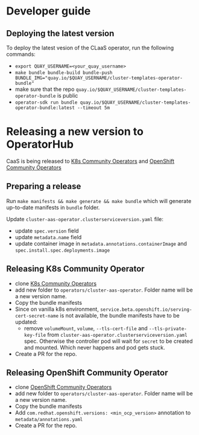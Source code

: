 # Developer guide
## Deploying the latest version
To deploy the latest vesion of the CLaaS operator, run the following commands:
- `export QUAY_USERNAME=<your_quay_username>`
- `make bundle bundle-build bundle-push BUNDLE_IMG="quay.io/$QUAY_USERNAME/cluster-templates-operator-bundle"`
- make sure that the repo `quay.io/$QUAY_USERNAME/cluster-templates-operator-bundle` is public
- `operator-sdk run bundle quay.io/$QUAY_USERNAME/cluster-templates-operator-bundle:latest --timeout 5m`

# Releasing a new version to OperatorHub

CaaS is being released to [K8s Community Operators](https://github.com/k8s-operatorhub/community-operators) and [OpenShift Community Operators](https://github.com/redhat-openshift-ecosystem/community-operators-prod)

## Preparing a release

Run `make manifests && make generate && make bundle` which will generate up-to-date manifests in `bundle` folder.

Update `cluster-aas-operator.clusterserviceversion.yaml` file:
 - update `spec.version` field
 - update `metadata.name` field 
 - update container image in `metadata.annotations.containerImage` and `spec.install.spec.deployments.image`

## Releasing K8s Community Operator

- clone [K8s Community Operators](https://github.com/k8s-operatorhub/community-operators)
- add new folder to `operators/cluster-aas-operator`. Folder name will be a new version name.
- Copy the bundle manifests 
- Since on vanilla k8s environment, `service.beta.openshift.io/serving-cert-secret-name` is not available, the bundle manifests have to be updated:
    - remove `volumeMount`, `volume`, `--tls-cert-file` and `--tls-private-key-file` from `cluster-aas-operator.clusterserviceversion.yaml` spec. Otherwise the controller pod will wait for `secret` to be created and mounted. Which never happens and pod gets stuck.
- Create a PR for the repo.


## Releasing OpenShift Community Operator

- clone [OpenShift Community Operators](https://github.com/redhat-openshift-ecosystem/community-operators-prod)
- add new folder to `operators/cluster-aas-operator`. Folder name will be a new version name.
- Copy the bundle manifests
- Add `com.redhat.openshift.versions: <min_ocp_version>` annotation to `metadata/annotations.yaml`
- Create a PR for the repo.